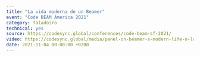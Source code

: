 ```yaml
---
title: "La vida moderna de un Beamer"
event: "Code BEAM America 2021"
category: faladoiro
technical: yes
source: https://codesync.global/conferences/code-beam-sf-2021/
video: https://codesync.global/media/panel-on-beamer-s-modern-life-o-la-vida-moderna-de-un-beamer
date: 2021-11-04 00:00:00 +0200
---
```

